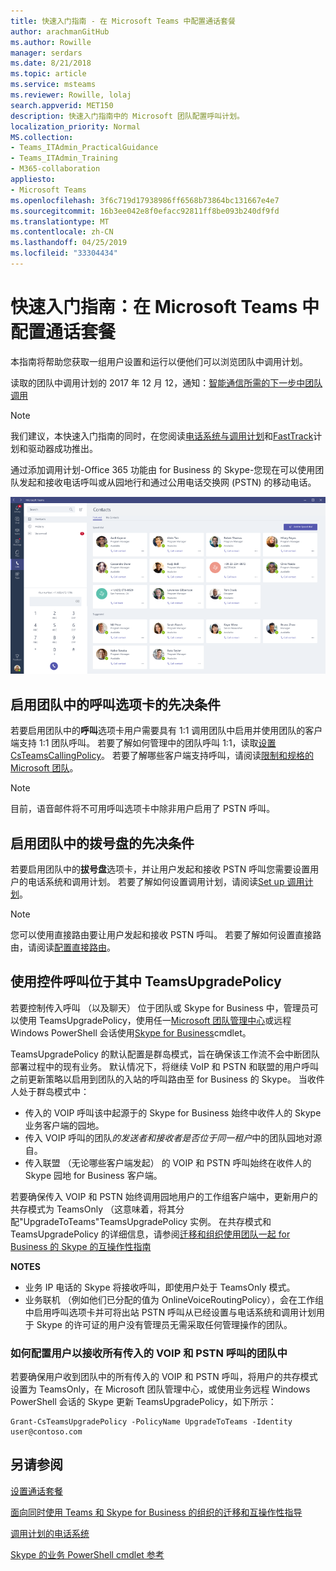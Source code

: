 ```yaml
---
title: 快速入门指南 - 在 Microsoft Teams 中配置通话套餐
author: arachmanGitHub
ms.author: Rowille
manager: serdars
ms.date: 8/21/2018
ms.topic: article
ms.service: msteams
ms.reviewer: Rowille, lolaj
search.appverid: MET150
description: 快速入门指南中的 Microsoft 团队配置呼叫计划。
localization_priority: Normal
MS.collection:
- Teams_ITAdmin_PracticalGuidance
- Teams_ITAdmin_Training
- M365-collaboration
appliesto:
- Microsoft Teams
ms.openlocfilehash: 3f6c719d17938986ff6568b73864bc131667e4e7
ms.sourcegitcommit: 16b3ee042e8f0efacc92811ff8be093b240df9fd
ms.translationtype: MT
ms.contentlocale: zh-CN
ms.lasthandoff: 04/25/2019
ms.locfileid: "33304434"
---
```

<a name="quick-start-guide-configuring-calling-plans-in-microsoft-teams"></a>快速入门指南：在 Microsoft Teams 中配置通话套餐
==============================================================

本指南将帮助您获取一组用户设置和运行以便他们可以浏览团队中调用计划。

读取的团队中调用计划的 2017 年 12 月 12，通知：[智能通信所需的下一步中团队调用](https://aka.ms/ipyqus)

> [!NOTE]
> 我们建议，本快速入门指南的同时，在您阅读[电话系统与调用计划](calling-plan-landing-page.md)和[FastTrack](https://aka.ms/cloudvoice)计划和驱动器成功推出。

通过添加调用计划-Office 365 功能由 for Business 的 Skype-您现在可以使用团队发起和接收电话呼叫或从园地行和通过公用电话交换网 (PSTN) 的移动电话。

![团队呼叫](media/Calling_in_Teams.png)
## <a name="prerequisites-for-enabling-the-calls-tab-in-teams"></a>启用团队中的**呼叫**选项卡的先决条件
若要启用团队中的**呼叫**选项卡用户需要具有 1:1 调用团队中启用并使用团队的客户端支持 1:1 团队呼叫。 若要了解如何管理中的团队呼叫 1:1，读取[设置 CsTeamsCallingPolicy](https://docs.microsoft.com/powershell/module/skype/set-csteamscallingpolicy?view=skype-ps)。 若要了解哪些客户端支持呼叫，请阅读[限制和规格的 Microsoft 团队](https://docs.microsoft.com/microsoftteams/limits-specifications-teams)。

> [!NOTE]
> 目前，语音邮件将不可用呼叫选项卡中除非用户启用了 PSTN 呼叫。 

## <a name="prerequisites-for-enabling-the-dial-pad-in-teams"></a>启用团队中的**拨号盘**的先决条件
若要启用团队中的**拔号盘**选项卡，并让用户发起和接收 PSTN 呼叫您需要设置用户的电话系统和调用计划。 若要了解如何设置调用计划，请阅读[Set up 调用计划](https://docs.microsoft.com/microsoftteams/set-up-calling-plans)。

> [!NOTE]
> 您可以使用直接路由要让用户发起和接收 PSTN 呼叫。 若要了解如何设置直接路由，请阅读[配置直接路由](https://docs.microsoft.com/microsoftteams/direct-routing-configure)。

## <a name="using-teamsupgradepolicy-to-control-where-calls-land"></a>使用控件呼叫位于其中 TeamsUpgradePolicy
若要控制传入呼叫 （以及聊天） 位于团队或 Skype for Business 中，管理员可以使用 TeamsUpgradePolicy，使用任一[Microsoft 团队管理中心](https://aka.ms/teamsadmincenter)或远程 Windows PowerShell 会话使用[Skype for Business](https://docs.microsoft.com/powershell/module/skype)cmdlet。


TeamsUpgradePolicy 的默认配置是群岛模式，旨在确保该工作流不会中断团队部署过程中的现有业务。 默认情况下，将继续 VoIP 和 PSTN 和联盟的用户呼叫之前更新策略以启用到团队的入站的呼叫路由至 for Business 的 Skype。  当收件人处于群岛模式中：

 - 传入的 VOIP 呼叫该中起源于的 Skype for Business 始终中收件人的 Skype 业务客户端的园地。
 - 传入 VOIP 呼叫的团队*的发送者和接收者是否位于同一租户*中的团队园地对源自。
 - 传入联盟 （无论哪些客户端发起） 的 VOIP 和 PSTN 呼叫始终在收件人的 Skype 园地 for Business 客户端。
 
若要确保传入 VOIP 和 PSTN 始终调用园地用户的工作组客户端中，更新用户的共存模式为 TeamsOnly （这意味着，将其分配"UpgradeToTeams"TeamsUpgradePolicy 实例。  在共存模式和 TeamsUpgradePolicy 的详细信息，请参阅[迁移和组织使用团队一起 for Business 的 Skype 的互操作性指南](https://docs.microsoft.com/MicrosoftTeams/migration-interop-guidance-for-teams-with-skype)

**NOTES**
 - 业务 IP 电话的 Skype 将接收呼叫，即使用户处于 TeamsOnly 模式。  
 - 业务联机 （例如他们已分配的值为 OnlineVoiceRoutingPolicy），会在工作组中启用呼叫选项卡并可将出站 PSTN 呼叫从已经设置与电话系统和调用计划用于 Skype 的许可证的用户没有管理员无需采取任何管理操作的团队。


### <a name="how-to-configure-users-to-receive-all-incoming-voip-and-pstn-calls-in-teams"></a>如何配置用户以接收所有传入的 VOIP 和 PSTN 呼叫的团队中
若要确保用户收到团队中的所有传入的 VOIP 和 PSTN 呼叫，将用户的共存模式设置为 TeamsOnly，在 Microsoft 团队管理中心，或使用业务远程 Windows PowerShell 会话的 Skype 更新 TeamsUpgradePolicy，如下所示：

    Grant-CsTeamsUpgradePolicy -PolicyName UpgradeToTeams -Identity user@contoso.com


## <a name="see-also"></a>另请参阅
[设置通话套餐](https://docs.microsoft.com/SkypeForBusiness/what-are-calling-plans-in-office-365/set-up-calling-plans)

[面向同时使用 Teams 和 Skype for Business 的组织的迁移和互操作性指导](https://docs.microsoft.com/MicrosoftTeams/migration-interop-guidance-for-teams-with-skype)

[调用计划的电话系统](calling-plan-landing-page.md)

[Skype 的业务 PowerShell cmdlet 参考](https://docs.microsoft.com/powershell/module/skype)

